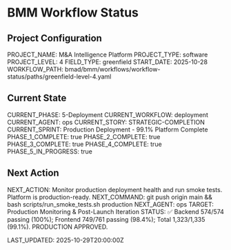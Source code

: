 # BMM Workflow Status

## Project Configuration

PROJECT_NAME: M&A Intelligence Platform
PROJECT_TYPE: software
PROJECT_LEVEL: 4
FIELD_TYPE: greenfield
START_DATE: 2025-10-28
WORKFLOW_PATH: bmad/bmm/workflows/workflow-status/paths/greenfield-level-4.yaml

## Current State

CURRENT_PHASE: 5-Deployment
CURRENT_WORKFLOW: deployment
CURRENT_AGENT: ops
CURRENT_STORY: STRATEGIC-COMPLETION
CURRENT_SPRINT: Production Deployment - 99.1% Platform Complete
PHASE_1_COMPLETE: true
PHASE_2_COMPLETE: true
PHASE_3_COMPLETE: true
PHASE_4_COMPLETE: true
PHASE_5_IN_PROGRESS: true

## Next Action

NEXT_ACTION: Monitor production deployment health and run smoke tests. Platform is production-ready.
NEXT_COMMAND: git push origin main && bash scripts/run_smoke_tests.sh production
NEXT_AGENT: ops
TARGET: Production Monitoring & Post-Launch Iteration
STATUS: ✅ Backend 574/574 passing (100%); Frontend 749/761 passing (98.4%); Total 1,323/1,335 (99.1%). PRODUCTION APPROVED.

LAST_UPDATED: 2025-10-29T20:00:00Z
